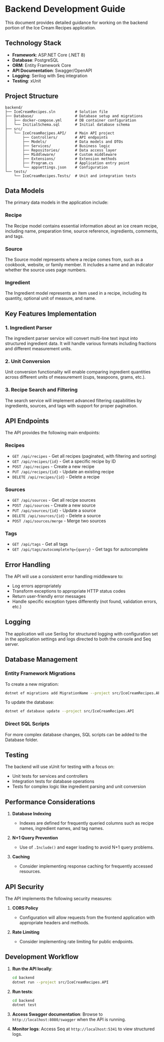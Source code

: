 # Backend Development Guide

This document provides detailed guidance for working on the backend portion of the Ice Cream Recipes application.

## Technology Stack

- **Framework**: ASP.NET Core (.NET 8)
- **Database**: PostgreSQL
- **ORM**: Entity Framework Core
- **API Documentation**: Swagger/OpenAPI
- **Logging**: Serilog with Seq integration
- **Testing**: xUnit

## Project Structure

```
backend/
├── IceCreamRecipes.sln         # Solution file
├── Database/                   # Database setup and migrations
│   ├── docker-compose.yml      # DB container configuration
│   └── InitialSchema.sql       # Initial database schema
├── src/
│   └── IceCreamRecipes.API/    # Main API project
│       ├── Controllers/        # API endpoints
│       ├── Models/             # Data models and DTOs
│       ├── Services/           # Business logic
│       ├── Repositories/       # Data access layer
│       ├── Middleware/         # Custom middleware
│       ├── Extensions/         # Extension methods
│       ├── Program.cs          # Application entry point
│       └── appsettings.json    # Configuration
└── tests/
    └── IceCreamRecipes.Tests/  # Unit and integration tests
```

## Data Models

The primary data models in the application include:

### Recipe

The Recipe model contains essential information about an ice cream recipe, including name, preparation time, source reference, ingredients, comments, and tags.

### Source

The Source model represents where a recipe comes from, such as a cookbook, website, or family member. It includes a name and an indicator whether the source uses page numbers.

### Ingredient

The Ingredient model represents an item used in a recipe, including its quantity, optional unit of measure, and name.

## Key Features Implementation

### 1. Ingredient Parser

The ingredient parser service will convert multi-line text input into structured ingredient data. It will handle various formats including fractions and different measurement units.

### 2. Unit Conversion

Unit conversion functionality will enable comparing ingredient quantities across different units of measurement (cups, teaspoons, grams, etc.).

### 3. Recipe Search and Filtering

The search service will implement advanced filtering capabilities by ingredients, sources, and tags with support for proper pagination.

## API Endpoints

The API provides the following main endpoints:

### Recipes

- `GET /api/recipes` - Get all recipes (paginated, with filtering and sorting)
- `GET /api/recipes/{id}` - Get a specific recipe by ID
- `POST /api/recipes` - Create a new recipe
- `PUT /api/recipes/{id}` - Update an existing recipe
- `DELETE /api/recipes/{id}` - Delete a recipe

### Sources

- `GET /api/sources` - Get all recipe sources
- `POST /api/sources` - Create a new source
- `PUT /api/sources/{id}` - Update a source
- `DELETE /api/sources/{id}` - Delete a source
- `POST /api/sources/merge` - Merge two sources

### Tags

- `GET /api/tags` - Get all tags
- `GET /api/tags/autocomplete?q={query}` - Get tags for autocomplete

## Error Handling

The API will use a consistent error handling middleware to:

- Log errors appropriately
- Transform exceptions to appropriate HTTP status codes
- Return user-friendly error messages
- Handle specific exception types differently (not found, validation errors, etc.)

## Logging

The application will use Serilog for structured logging with configuration set in the application settings and logs directed to both the console and Seq server.

## Database Management

### Entity Framework Migrations

To create a new migration:

```bash
dotnet ef migrations add MigrationName --project src/IceCreamRecipes.API
```

To update the database:

```bash
dotnet ef database update --project src/IceCreamRecipes.API
```

### Direct SQL Scripts

For more complex database changes, SQL scripts can be added to the Database folder.

## Testing

The backend will use xUnit for testing with a focus on:

- Unit tests for services and controllers
- Integration tests for database operations
- Tests for complex logic like ingredient parsing and unit conversion

## Performance Considerations

1. **Database Indexing**

   - Indexes are defined for frequently queried columns such as recipe names, ingredient names, and tag names.

2. **N+1 Query Prevention**

   - Use of `.Include()` and eager loading to avoid N+1 query problems.

3. **Caching**
   - Consider implementing response caching for frequently accessed resources.

## API Security

The API implements the following security measures:

1. **CORS Policy**

   - Configuration will allow requests from the frontend application with appropriate headers and methods.

2. **Rate Limiting**
   - Consider implementing rate limiting for public endpoints.

## Development Workflow

1. **Run the API locally**:

   ```bash
   cd backend
   dotnet run --project src/IceCreamRecipes.API
   ```

2. **Run tests**:

   ```bash
   cd backend
   dotnet test
   ```

3. **Access Swagger documentation**:
   Browse to `http://localhost:8080/swagger` when the API is running.

4. **Monitor logs**:
   Access Seq at `http://localhost:5341` to view structured logs.
